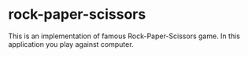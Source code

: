 # rock-paper-scissors
This is an implementation of famous Rock-Paper-Scissors game. In this application you play against computer. 
